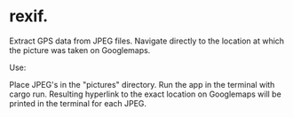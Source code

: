 # rexif.

Extract GPS data from JPEG files. Navigate directly to the location at which the picture was taken on Googlemaps.

Use: 

Place JPEG's in the "pictures" directory. Run the app in the terminal with cargo run. Resulting hyperlink to the exact location on Googlemaps
will be printed in the terminal for each JPEG.

